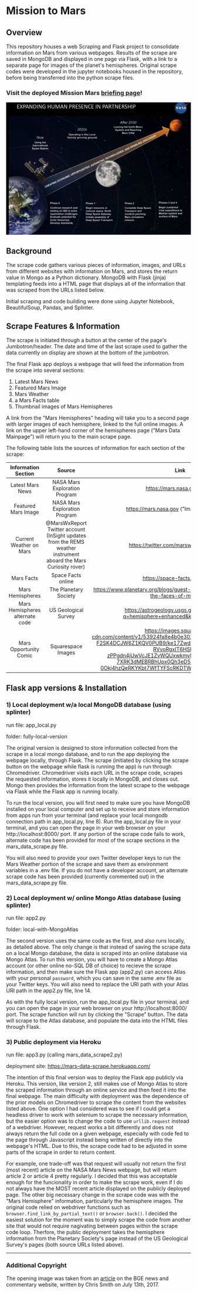 # Mission to Mars

## Overview
This repository houses a web Scraping and Flask project to consolidate information on Mars from various webpages.  Results of the scrape are saved in MongoDB and displayed in one page via Flask, with a link to a separate page for images of the planet's hemispheres. Original scrape codes were developed in the jupyter notebooks housed in the repository, before being transferred into the python scrape files.

### Visit the deployed Mission Mars [briefing page](https://mars-data-scrape.herokuapp.com/)!

![Image](images/nasa-mars-mission-plan.png)


## Background
The scrape code gathers various pieces of information, images, and URLs from different websites with information on Mars, and stores the return value in Mongo as a Python dictionary.  MongoDB with Flask (jinja) templating feeds into a HTML page that displays all of the information that was scraped from the URLs listed below. 

Initial scraping and code building were done using Jupyter Notebook, BeautifulSoup, Pandas, and Splinter. 

## Scrape Features & Information
The scrape is initiated through a button at the center of the page's Jumbotron/header.  The date and time of the last scrape used to gather the data currently on display are shown at the bottom of the jumbotron. 

The final Flask app deploys a webpage that will feed the information from the scrape into several sections:
1. Latest Mars News
2. Featured Mars Image
3. Mars Weather
4. a Mars Facts table
5. Thumbnail images of Mars Hemispheres

A link from the "Mars Hemispheres" heading will take you to a second page with larger images of each hemisphere, linked to the full online images. A link on the upper left-hand corner of the hemispheres page ("Mars Data Mainpage") will return you to the main scrape page. 

The following table lists the sources of information for each section of the scrape:

|Information Section|Source|Link|
|:---:|:---:|:---:|
|Latest Mars News|NASA Mars Exploration Program|https://mars.nasa.gov/news/|
|Featured Mars Image |NASA Mars Exploration Program|https://mars.nasa.gov ("Image of the Week")| 
|Current Weather on Mars|@MarsWxReport Twitter account (InSight updates from the REMS weather instrument aboard the Mars Curiosity rover)|https://twitter.com/marswxreport?lang=en|
|Mars Facts| Space Facts online|https://space-facts.com/mars/|
|Mars Hemispheres|The Planetary Society|https://www.planetary.org/blogs/guest-blogs/bill-dunford/20140203-the-faces-of-mars.html|
|Mars Hemispheres alternate code|US Geological Survey|https://astrogeology.usgs.gov/search/results?q=hemisphere+enhanced&k1=target&v1=Mars|
|Mars Opportunity Comic|Squarespace Images|https://images.squarespace-cdn.com/content/v1/53924fa8e4b0e30215363474/1550692066119-F2SK4DCJW6Z1KQV0PUB9/ke17ZwdGBToddI8pDm48kPx25wW2-RVvoRgxIT6HShBZw-zPPgdn4jUwVcJE1ZvWQUxwkmyExglNqGp0IvTJZUJFbgE-7XRK3dMEBRBhUpx0Qh3eD5PfZ_nDR0M7OIGaTx-0Okj4hzQeRKYKbt7WfTYFScRKDTW78PcnUqBGqX8/blog2.png/|


## Flask app versions & Installation

### 1) Local deployment w/a local MongoDB database (using splinter)
run file: app_local.py

folder: fully-local-version

The original version is designed to store information collected from the scrape in a local mongo database, and to run the app deploying the webpage locally, through Flask.  The scrape (initiated by clicking the scrape button on the webpage while flask is running the app) is run through Chromedriver. Chromedriver visits each URL in the scrape code, scrapes the requested information, stores it locally in MongoDB, and closes out.  Mongo then provides the information from the latest scrape to the webpage via Flask while the Flask app is running locally. 

To run the local version, you will first need to make sure you have MongoDB installed on your local computer and set up to receive and store information from apps run from your terminal (and replace your local mongodb connection path in app_local.py, line 8). Run the app_local.py file in your terminal, and you can open the page in your web browser on your http://localhost:8000/ port. If any portion of the scrape code fails to work, alternate code has been provided for most of the scrape sections in the mars_data_scrape.py file.

You will also need to provide your own Twitter developer keys to run the Mars Weather portion of the scrape and save them as environment variables in a .env file.  If you do not have a developer account, an alternate scrape code has been provided (currently commented out) in the mars_data_scrape.py file. 


### 2) Local deployment w/ online Mongo Atlas database (using splinter)
run file: app2.py

folder: local-with-MongoAtlas

The second version uses the same code as the first, and also runs locally, as detailed above.  The only change is that instead of saving the scrape data on a local Mongo database, the data is scraped into an online database via Mongo Atlas. To run this version, you will have to create a Mongo Atlas account (or other online no-SQL DB of choice) to recieve the scrape information, and then make sure the Flask app (app2.py) can access Atlas with your personal `password`, which you can save in the same .env file as your Twitter keys. You will also need to replace the URI path with your Atlas URI path in the app2.py file, line 14.

As with the fully local version, run the app_local.py file in your terminal, and you can open the page in your web browser on your http://localhost:8000/ port. The scrape function will run by clicking the "Scrape" button. The data will scrape to the Atlas database, and populate the data into the HTML files through Flask. 


### 3) Public deployment via Heroku
run file: app3.py (calling mars_data_scrape2.py)

deployment site: https://mars-data-scrape.herokuapp.com/

The intention of this final version was to deploy the Flask app publicly via Heroku.  This version, like version 2, still makes use of Mongo Atlas to store the scraped information through an online service and then feed it into the final webpage. The main difficulty with deployment was the dependence of the prior models on Chromedriver to scrape the content from the websites listed above.  One option I had considered was to see if I could get a headless driver to work with selenium to scrape the necessary information, but the easier option was to change the code to use `urllib.request` instead of a webdriver.  However, request works a bit differently and does not always return the full code on a given webpage, especially with code fed to the page through Javascript instead being written of directly into the webpage's HTML.  Due to this, the scrape code had to be adjusted in some parts of the scrape in order to return content. 

For example, one trade-off was that request will usually not return the first (most recent) article on the NASA Mars News webpage, but will return article 2 or article 4 pretty regularly.  I decided that this was acceptable enough for the funcionality in order to make the scrape work, even if I do not always have the MOST recent article displayed on the publicly deployed page.  The other big necessary change in the scrape code was with the "Mars Hemisphere" information, particularly the hemisphere images. The original code relied on webdriver functions such as `browser.find_link_by_partial_text()` or `browser.back()`.  I decided the easiest solution for the moment was to simply scrape the code from another site that would not require nagivating between pages within the scrape code loop.  Therfore, the public deployment takes the hemisphere information from the Planetary Society's page instead of the US Geological Survey's pages (both source URLs listed above). 

-----
### Additional Copyright
The opening image was taken from an [article](https://bgr.com/2017/07/13/nasa-mars-mission-no-money-to-land/) on the BGE news and commentary website, written by Chris Smith on July 13th, 2017. 

